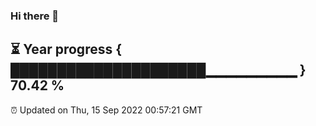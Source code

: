 ### Hi there 👋
⏳ Year progress { █████████████████████▁▁▁▁▁▁▁▁▁ } 70.42 %
---
⏰ Updated on Thu, 15 Sep 2022 00:57:21 GMT

